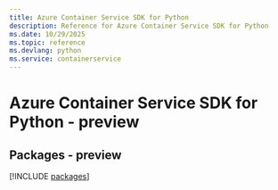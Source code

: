 ```yaml
---
title: Azure Container Service SDK for Python
description: Reference for Azure Container Service SDK for Python
ms.date: 10/29/2025
ms.topic: reference
ms.devlang: python
ms.service: containerservice
---
```

# Azure Container Service SDK for Python - preview
## Packages - preview
[!INCLUDE [packages](container-service-index.md)]